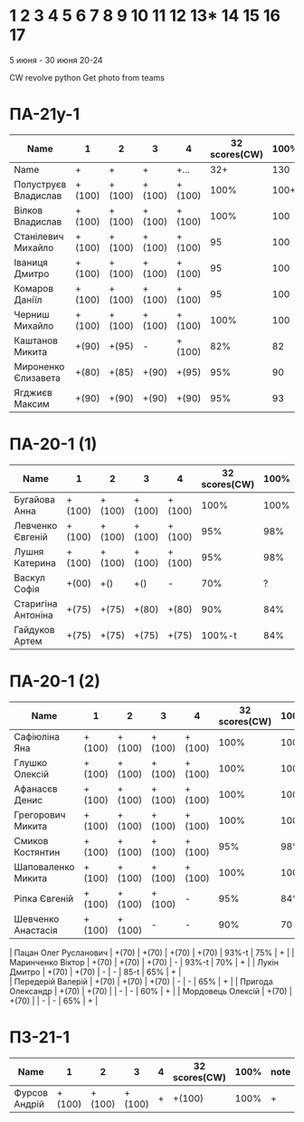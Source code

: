 # 1 2 3 4 5 6 7 8 9 10 11 12 13* 14 15 16 17

5 июня - 30 июня
20-24

CW
revolve python
Get photo from teams

<!---
	素晴らしい
	優れた
	nailed it! 
	Supercalifragilisticexpialidocious
	You nailed it! Good job ^-^
	Nice job ^-^
	Great job ^-^
	Good job ^-^
	Well done!
	Excellent!
	Impressive *-*
	Magnificent!
	Great !!!
	Marvelous!!!
	Fantastic!!!
	Wonderful!!!
	Wondrous!!!
	AWESOME!!!
	Unbelievable!!!
	Craftable Minecraftable
	Brilliant!!!
	Flawless work :)
	
	
	Thanks for your persistence and curiosity (=
	
	90 A
	82 B
	75 C
	64 D
	60 E

	https://teams.microsoft.com/_?tenantId=830818fc-364e-47d9-9ecf-3c713418c728#/school/FileBrowserTabApp/%D0%9E%D0%B1%D1%89%D0%B8%D0%B9?threadId=19:a9577181dfca4a069ca83f3d7063a3dd@thread.tacv2&ctx=channel
		
	ООП
	ОС
	ФункАн
	ТеорВер - Послайко
	
-->




# ПА-21y-1
| Name                  | 1      | 2      | 3      | 4      | 32 scores(CW) | __100%__ | note      |
| --------------------- | ------ | ------ | ------ | ------ | ------------- | -------- | --------- |
| Name                  | +      | +      | +      | +...   | 32+           | 130      | +++++++++ | 
| Полуструєв Владислав	| +(100) | +(100) | +(100) | +(100) | 100%	        | 100+     | +         | EnigmaMaster+ Umb
| Вілков Владислав		| +(100) | +(100) | +(100) | +(100) | 100%          | 100      | +         | EnigmaMaster+ Umb
| Станілевич Михайло	| +(100) | +(100) | +(100) | +(100) | 95	        | 100      | +5        |
| Іваниця Дмитро		| +(100) | +(100) | +(100) | +(100) | 95	        | 100	   | +5        |
| Комаров Даніїл		| +(100) | +(100) | +(100) | +(100) | 95	        | 100      | +5        |
| Черниш Михайло 		| +(100) | +(100) | +(100) | +(100) | 100%          | 100	   | +         | EnigmaMaster+
| Каштанов Микита 		| +(90)  | +(95)  | -	   | +(100)	| 82%           | 82	       | +         |
| Мироненко Єлизавета 	| +(80)  | +(85)  | +(90)  | +(95)	| 95%          	| 90       | +         |
| Ягджиєв Максим		| +(90)  | +(90)  | +(90)  | +(90)	| 95%	 		| 93	   | +	       |

# ПА-20-1 (1) 
| Name                  | 1      | 2      | 3      | 4      | 32 scores(CW)	| __100%__ 	| note      |
| --------------------- | ------ | ------ | ------ | ------ | ------------ 	| -------- 	| --------- |
| Бугайова Анна			| +(100) | +(100) | +(100) | +(100) | 	100%        | 100%    	| +         |
| Левченко Євгеній 		| +(100) | +(100) | +(100) | +(100) |	95%			| 98%      	| +         |
| Лушня Катерина		| +(100) | +(100) | +(100) | +(100)	| 	95%			| 98%      	| +         |
| Васкул Софія			| +(00)  | +()    | +()    | -  	| 	70%			| ?      	| +         |
| Старигіна Антоніна	| +(75)  | +(75)  | +(80)  | +(80) 	| 	90%			| 84%      	| +         |
| Гайдуков Артем 		| +(75)  | +(75)  | +(75)  | +(75)	| 	100%-t		| 84%      	| +         |

# ПА-20-1 (2)
| Name                  | 1      | 2      | 3      | 4      | 32 scores(CW)	| __100%__ | note      |
| --------------------- | ------ | ------ | ------ | ------ | ------------ 	| -------- | --------- |
| Сафіюліна Яна	   		| +(100) | +(100) | +(100) | +(100) |	 100%		| 100%	   | +         | EnigmaMaster+ Umb
| Глушко Олексій   		| +(100) | +(100) | +(100) | +(100)	| 	 100%      	| 100%     | +         | EnigmaMaster+ Code 42
| Афанасєв Денис		| +(100) | +(100) | +(100) | +(100) | 	 100%    	| 100%     | +         |
| Грегорович Микита		| +(100) | +(100) | +(100) | +(100)	| 	 100% 		| 100%	   | +         | EnigmaMaster+ Umb Терновка
| Смиков Костянтин		| +(100) | +(100) | +(100) | +(100) | 	 95%    	| 98%      | +         |
| Шаповаленко Микита	| +(100) | +(100) | +(100) | +(100) | 	 100%  		| 100%     | +         |
| Ріпка Євгеній			| +(100) | +(100) | +(100) | -		| 	 95%		| 84%      | +         |
| Шевченко Анастасія 	| +(100) | +(100) | -      | -	    | 	 90%		| 70       | +         |	

| Пацан Олег Русланович | +(70)  | +(70)  | +(70)  | +(70)	| 	 93%-t		| 75%      | +         |
| Маринченко Віктор		| +(70)  | +(70)  | +(70)  | -    	| 	 93%-t		| 70%      | +         |
| Лукін Дмитро			| +(70)  | +(70)  | -      | -   	| 	 85-t	    | 65%      | +         |	
| Передерій Валерій		| +(70)  | +(70)  | +(70)  | -    	| 	 -			| 65%      | +         |
| Пригода  Олександр	| +(70)  | +(70)  | 	   | -    	| 	 -			| 60%      | +         |
| Мордовець  Олексій	| +(70)  | +(70)  | 	   | -    	| 	 -			| 65%      | +         |

# ПЗ-21-1
| Name                  | 1      | 2      | 3      | 4      | 32 scores(CW)	| __100%__ | note      |
| --------------------- | ------ | ------ | ------ | ------ | ------------ 	| -------- | --------- |
| Фурсов Андрій	   		| +(100) | +(100) | +(100) | +		| +(100)      	| 100%     | +         | EnigmaMaster+

<!---
```
Отметки:
R - Report - ещё не загрузил отчёт
- - ко мне ещё не подходили
? - если доделают и ответят на вопросы 
+ - точно не меньше, надо посмотреть как остальные сдадут :D  
60+ - сдали лабы самыми первыми и просто замечательно всё сделали
. - начал сдавать
& - ссылка - указатель &(KAE)
* - изучить
! - вытягивал :)))
```
-->

<!---
Notes:
char buffer[7 * 1024 * 1024] = {};

if( rand() ) {
       char buffer[7 * 1024 * 1024] = {};
       printf( "%s", buffer );
    } else {
       char buffer[6 * 1024 * 1024] = {};
       printf( "%s", buffer );
    }
-->




